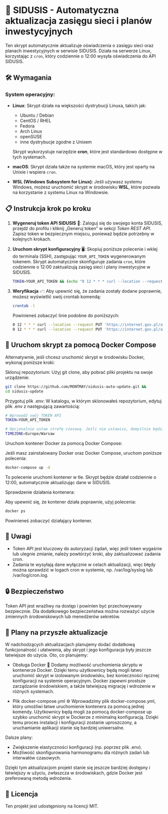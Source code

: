 # 🚀 SIDUSIS - Automatyczna aktualizacja zasięgu sieci i planów inwestycyjnych

Ten skrypt automatycznie aktualizuje oświadczenia o zasięgu sieci oraz planach inwestycyjnych w serwisie SIDUSIS. Działa na serwerze Linux, korzystając z `cron`, który codziennie o 12:00 wysyła oświadczenia do API SIDUSIS.

## 🛠️ Wymagania

### System operacyjny:
- **Linux**: Skrypt działa na większości dystrybucji Linuxa, takich jak:
  - Ubuntu / Debian
  - CentOS / RHEL
  - Fedora
  - Arch Linux
  - openSUSE
  - inne dystrybucje zgodne z Unixem
  
  Skrypt wykorzystuje narzędzie **cron**, które jest standardowo dostępne w tych systemach.

- **macOS**: Skrypt działa także na systemie macOS, który jest oparty na Unixie i wspiera `cron`.

- **WSL (Windows Subsystem for Linux)**: Jeśli używasz systemu Windows, możesz uruchomić skrypt w środowisku **WSL**, które pozwala na korzystanie z systemu Linux na Windowsie.

## 📋 Instrukcja krok po kroku

1. **Wygeneruj token API SIDUSIS** 🔐:
   Zaloguj się do swojego konta SIDUSIS, przejdź do profilu i kliknij „Generuj token” w sekcji *Token REST API*. Zapisz token w bezpiecznym miejscu, ponieważ będzie potrzebny w kolejnych krokach.

2. **Uruchom skrypt konfiguracyjny** 🖥️:
   Skopiuj poniższe polecenie i wklej do terminala (SSH), zastępując `YOUR_API_TOKEN` wygenerowanym tokenem. Skrypt automatycznie skonfiguruje zadania `cron`, które codziennie o 12:00 zaktualizują zasięg sieci i plany inwestycyjne w SIDUSIS.

   ```bash
   TOKEN=YOUR_API_TOKEN && (echo "0 12 * * * curl --location --request PUT 'https://internet.gov.pl/api/statement/' --header 'Accept: application/json' --header 'Content-Type: application/json' --header 'Authorization: Token $TOKEN' --data '{\"are_up_to_date\": true}' >/dev/null 2>&1"; echo "0 12 * * * curl --location --request PUT 'https://internet.gov.pl/api/statement/investment_plans/' --header 'Accept: application/json' --header 'Content-Type: application/json' --header 'Authorization: Token $TOKEN' --data '{\"are_up_to_date\": true}' >/dev/null 2>&1") | crontab -

3. **Weryfikacja** ✅:
   Aby upewnić się, że zadania zostały dodane poprawnie, możesz wyświetlić swój crontab komendą:
   
   ```bash
   crontab -l
   ```
   
   Powinieneś zobaczyć linie podobne do poniższych:
   
   ```bash
   0 12 * * * curl --location --request PUT 'https://internet.gov.pl/api/statement/' --header 'Accept: application/json' --header 'Content-Type: application/json' --header 'Authorization: Token YOUR_API_TOKEN' --data '{"are_up_to_date": true}' >/dev/null 2>&1
   0 12 * * * curl --location --request PUT 'https://internet.gov.pl/api/statement/investment_plans/' --header 'Accept: application/json' --header 'Content-Type: application/json' --header 'Authorization: Token YOUR_API_TOKEN' --data '{"are_up_to_date": true}' >/dev/null 2>&1

## 🐳 Uruchom skrypt za pomocą Docker Compose

Alternatywnie, jeśli chcesz uruchomić skrypt w środowisku Docker, wykonaj poniższe kroki:

  Sklonuj repozytorium: Użyj git clone, aby pobrać pliki projektu na swoje urządzenie:
   ```bash
git clone https://github.com/MONTMAY/sidusis-auto-update.git &&
cd sidusis-update
   ```
Przygotuj plik .env: W katalogu, w którym sklonowałeś repozytorium, edytuj plik .env z następującą zawartością:
   ```bash
# Wprowadź swój TOKEN API
TOKEN=YOUR_API_TOKEN

# Opcjonalnie ustaw strefę czasową. Jeśli nie ustawisz, domyślnie będzie używana Europe/Warsaw
TIMEZONE=Europe/Warsaw
   ```
Uruchom kontener Docker za pomocą Docker Compose:

Jeśli masz zainstalowany Docker oraz Docker Compose, uruchom poniższe polecenia:
   ```bash
docker-compose up -d
   ```
To polecenie uruchomi kontener w tle. Skrypt będzie działał codziennie o 12:00, automatycznie aktualizując dane w SIDUSIS.

Sprawdzenie działania kontenera:

Aby upewnić się, że kontener działa poprawnie, użyj polecenia:
   ```bash
docker ps
   ```
Powinieneś zobaczyć działający kontener.

## 📝 Uwagi
  * Token API jest kluczowy do autoryzacji żądań, więc jeśli token wygaśnie lub ulegnie zmianie, należy powtórzyć kroki, aby zaktualizować zadania cron.
  * Zadania te wysyłają dane wyłącznie w celach aktualizacji, więc błędy można sprawdzić w logach cron w systemie, np. /var/log/syslog lub /var/log/cron.log.

## 🔒 Bezpieczeństwo
Token API jest wrażliwy na dostęp i powinien być przechowywany bezpiecznie. Dla dodatkowego bezpieczeństwa można rozważyć użycie zmiennych środowiskowych lub menedżerów sekretów.

## 🔧 Plany na przyszłe aktualizacje 

W nadchodzących aktualizacjach planujemy dodać dodatkową funkcjonalność i ułatwienia, aby skrypt i jego konfiguracja były jeszcze łatwiejsze do użycia. Oto, co planujemy:

  * Obsługa Docker 🚢
        Dodamy możliwość uruchomienia skryptu w kontenerze Docker. Dzięki temu użytkownicy będą mogli łatwo uruchomić skrypt w izolowanym środowisku, bez konieczności ręcznej konfiguracji na systemie operacyjnym.
        Docker zapewni prostsze zarządzanie środowiskiem, a także łatwiejszą migrację i wdrożenie w różnych systemach.

  * Plik docker-compose.yml ⚙️
        Wprowadzimy plik docker-compose.yml, który umożliwi łatwe uruchomienie kontenera za pomocą jednej komendy. Użytkownicy będą mogli za pomocą docker-compose up szybko uruchomić skrypt w Dockerze z minimalną konfiguracją.
        Dzięki temu proces instalacji i konfiguracji zostanie uproszczony, a uruchamianie aplikacji stanie się bardziej uniwersalne.

Dalsze plany:

  * Zwiększenie elastyczności konfiguracji (np. poprzez plik .env).
  * Możliwość skonfigurowania harmonogramu dla różnych zadań lub interwałów czasowych.

Dzięki tym aktualizacjom projekt stanie się jeszcze bardziej dostępny i łatwiejszy w użyciu, zwłaszcza w środowiskach, gdzie Docker jest preferowaną metodą wdrożenia.

## 📄 Licencja

Ten projekt jest udostępniony na licencji MIT.

